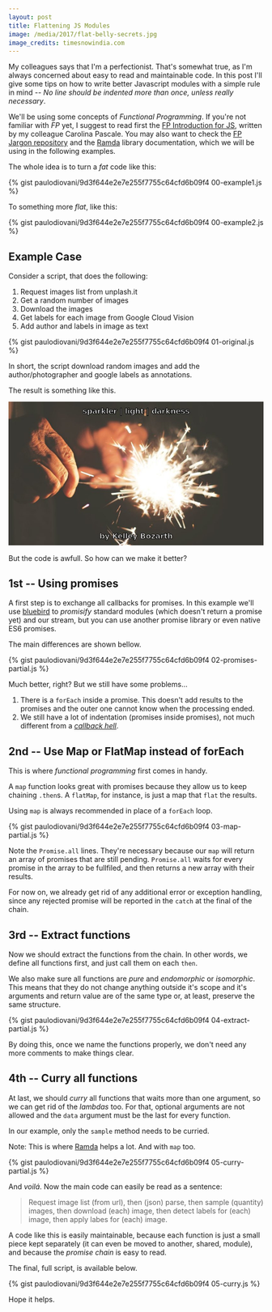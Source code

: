 ```yaml
---
layout: post
title: Flattening JS Modules
image: /media/2017/flat-belly-secrets.jpg
image_credits: timesnowindia.com
---
```


My colleagues says that I'm a perfectionist. That's somewhat true, as I'm always concerned about easy to read and maintainable code. In this post I'll give some tips on how to write better Javascript modules with a simple rule in mind -- _No line should be indented more than once, unless really necessary_.

We'll be using some concepts of _Functional Programming_. If you're not familiar with _FP_ yet, I suggest to read first the [FP Introduction for JS][fp-js-carol], written by my colleague Carolina Pascale. You may also want to check the [FP Jargon repository][fp-jargon] and the [Ramda][ramda] library documentation, which we will be using in the following examples.

The whole idea is to turn a _fat_ code like this:

{% gist paulodiovani/9d3f644e2e7e255f7755c64cfd6b09f4 00-example1.js %}

To something more _flat_, like this:

{% gist paulodiovani/9d3f644e2e7e255f7755c64cfd6b09f4 00-example2.js %}

## Example Case

Consider a script, that does the following:

1. Request images list from unplash.it
2. Get a random number of images
3. Download the images
4. Get labels for each image from Google Cloud Vision
5. Add author and labels in image as text

{% gist paulodiovani/9d3f644e2e7e255f7755c64cfd6b09f4 01-original.js %}

In short, the script download random images and add the author/photographer and google labels as annotations.

The result is something like this.

![annotated image](/media/2017/sparkler-light-darkness.jpg)

But the code is awfull. So how can we make it better?

## 1st -- Using promises

A first step is to exchange all callbacks for promises. In this example we'll use [bluebird](http://bluebirdjs.com/) to _promisify_ standard modules (which doesn't return a promise yet) and our stream, but you can use another promise library or even native ES6 promises.

The main differences are shown bellow.

{% gist paulodiovani/9d3f644e2e7e255f7755c64cfd6b09f4 02-promises-partial.js %}

Much better, right? But we still have some problems...

1. There is a `forEach` inside a promise. This doesn't add results to the promises and the outer one cannot know when the processing ended.
2. We still have a lot of indentation (promises inside promises), not much different from a _[callback hell](http://callbackhell.com/)_.

## 2nd -- Use Map or FlatMap instead of forEach

This is where _functional programming_ first comes in handy.

A `map` function looks great with promises because they allow us to keep chaining `.then`s. A `flatMap`, for instance, is just a map that `flat` the results.

Using `map` is always recommended in place of a `forEach` loop.

{% gist paulodiovani/9d3f644e2e7e255f7755c64cfd6b09f4 03-map-partial.js %}

Note the `Promise.all` lines. They're necessary because our `map` will return an array of promises that are still pending. `Promise.all` waits for every promise in the array to be fullfiled, and then returns a new array with their results.

For now on, we already get rid of any additional error or exception handling, since any rejected promise will be reported in the `catch` at the final of the chain.

## 3rd -- Extract functions

Now we should extract the functions from the chain. In other words, we define all functions first, and just call them on each `then`.

We also make sure all functions are _pure_ and _endomorphic_ or _isomorphic_. This means that they do not change anything outside it's scope and it's arguments and return value are of the same type or, at least, preserve the same structure.

{% gist paulodiovani/9d3f644e2e7e255f7755c64cfd6b09f4 04-extract-partial.js %}

By doing this, once we name the functions properly, we don't need any more comments to make things clear.

## 4th -- Curry all functions

At last, we should _curry_ all functions that waits more than one argument, so we can get rid of the _lambdas_ too. For that, optional arguments are not allowed and the `data` argument must be the last for every function.

In our example, only the `sample` method needs to be curried.

Note: This is where [Ramda][ramda] helps a lot. And with `map` too.

{% gist paulodiovani/9d3f644e2e7e255f7755c64cfd6b09f4 05-curry-partial.js %}

And _voilá_. Now the main code can easily be read as a sentence:

> Request image list (from url), then (json) parse, then sample (quantity) images, then download (each) image, then detect labels for (each) image, then apply labes for (each) image.

A code like this is easily maintainable, because each function is just a small piece kept separately (it can even be moved to another, shared, module), and because the _promise chain_ is easy to read.

The final, full script, is available below.

{% gist paulodiovani/9d3f644e2e7e255f7755c64cfd6b09f4 05-curry.js %}

Hope it helps.

[fp-js-carol]: https://blog.codeminer42.com/introduction-to-functional-programming-with-javascript-c06a2540a7c3#.pkoufdsq3 "Introduction to Functional Programming with Javascript"
[fp-jargon]: http://git.io/fp-jargons "Functional Programming Jargon"
[ramda]: http://ramdajs.com/ "Ramda"
